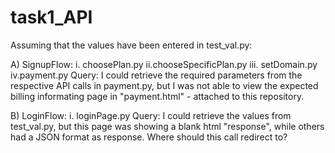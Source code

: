 # task1_API

Assuming that the values have been entered in test_val.py:

A) SignupFlow:
  i. choosePlan.py
  ii.chooseSpecificPlan.py
  iii. setDomain.py
  iv.payment.py
Query: I could retrieve the required parameters from the respective API calls in payment.py, but I was not able to view the expected billing informating page in "payment.html" - attached to this repository. 

B) LoginFlow:
  i. loginPage.py
 Query: I could retrieve the values from test_val.py, but this page was showing a blank html "response", while others had a JSON format as response. Where should this call redirect to?
